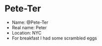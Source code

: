 # Pete-Ter

* Name: @Pete-Ter
* Real name: Peter
* Location: NYC
* For breakfast I had some scrambled eggs
